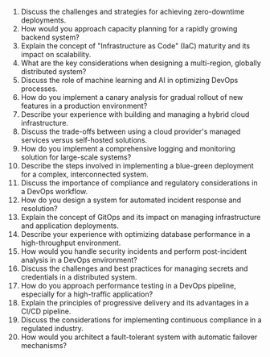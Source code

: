 1. Discuss the challenges and strategies for achieving zero-downtime deployments.
2. How would you approach capacity planning for a rapidly growing backend system?
3. Explain the concept of "Infrastructure as Code" (IaC) maturity and its impact on scalability.
4. What are the key considerations when designing a multi-region, globally distributed system?
5. Discuss the role of machine learning and AI in optimizing DevOps processes.
6. How do you implement a canary analysis for gradual rollout of new features in a production environment?
7. Describe your experience with building and managing a hybrid cloud infrastructure.
8. Discuss the trade-offs between using a cloud provider's managed services versus self-hosted solutions.
9. How do you implement a comprehensive logging and monitoring solution for large-scale systems?
10. Describe the steps involved in implementing a blue-green deployment for a complex, interconnected system.
11. Discuss the importance of compliance and regulatory considerations in a DevOps workflow.
12. How do you design a system for automated incident response and resolution?
13. Explain the concept of GitOps and its impact on managing infrastructure and application deployments.
14. Describe your experience with optimizing database performance in a high-throughput environment.
15. How would you handle security incidents and perform post-incident analysis in a DevOps environment?
16. Discuss the challenges and best practices for managing secrets and credentials in a distributed system.
17. How do you approach performance testing in a DevOps pipeline, especially for a high-traffic application?
18. Explain the principles of progressive delivery and its advantages in a CI/CD pipeline.
19. Discuss the considerations for implementing continuous compliance in a regulated industry.
20. How would you architect a fault-tolerant system with automatic failover mechanisms?